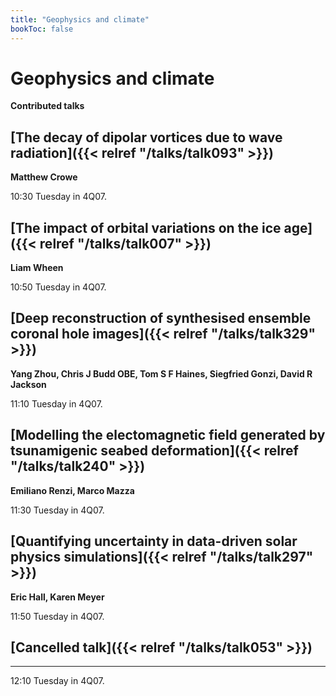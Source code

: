 ```yaml
---
title: "Geophysics and climate"
bookToc: false
---
```


# Geophysics and climate

**Contributed talks**


## [The decay of dipolar vortices due to wave radiation]({{< relref "/talks/talk093" >}})

**Matthew Crowe**

10:30 Tuesday in 4Q07.


## [The impact of orbital variations on the ice age]({{< relref "/talks/talk007" >}})

**Liam Wheen**

10:50 Tuesday in 4Q07.


## [Deep reconstruction of synthesised ensemble coronal hole images]({{< relref "/talks/talk329" >}})

**Yang Zhou, Chris J Budd OBE, Tom S F Haines, Siegfried Gonzi, David R Jackson**

11:10 Tuesday in 4Q07.


## [Modelling the electomagnetic field generated by tsunamigenic seabed deformation]({{< relref "/talks/talk240" >}})

**Emiliano Renzi, Marco Mazza**

11:30 Tuesday in 4Q07.


## [Quantifying uncertainty in data-driven solar physics simulations]({{< relref "/talks/talk297" >}})

**Eric Hall, Karen Meyer**

11:50 Tuesday in 4Q07.


## [Cancelled talk]({{< relref "/talks/talk053" >}})

****

12:10 Tuesday in 4Q07.


